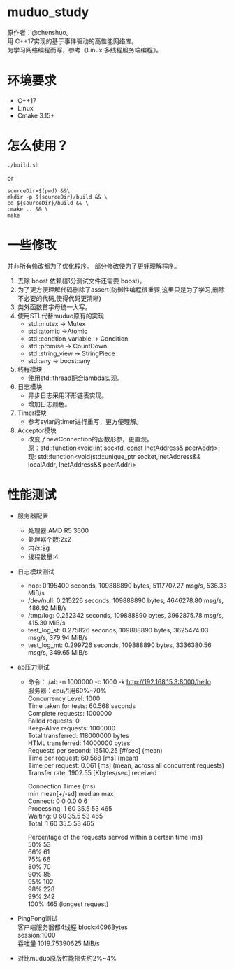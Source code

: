 # muduo_study

原作者：@chenshuo。  
用 C++17实现的基于事件驱动的高性能网络库。  
为学习网络编程而写，参考《Linux 多线程服务端编程》。  

# 环境要求

- C++17
- Linux
- Cmake 3.15+

# 怎么使用？

```
./build.sh
```
or
```
sourceDir=$(pwd) &&\
mkdir -p ${sourceDir}/build && \
cd ${sourceDir}/build && \
cmake .. && \
make
```

# 一些修改

并非所有修改都为了优化程序。
部分修改使为了更好理解程序。

1. 去除 boost 依赖(部分测试文件还需要 boost)。
2. 为了更方便理解代码删除了assert(防御性编程很重要,这里只是为了学习,删除不必要的代码,使得代码更清晰)
3. 类外函数首字母统一大写。
4. 使用STL代替muduo原有的实现
   - std::mutex -> Mutex
   - std::atomic ->Atomic
   - std::condtion_variable -> Condition
   - std::promise -> CountDown
   - std::string_view -> StringPiece
   - std::any -> boost::any
5. 线程模块
   - 使用std::thread配合lambda实现。
6. 日志模块
   - 异步日志采用环形链表实现。
   - 增加日志颜色。
7. Timer模块
   - 参考sylar的timer进行重写，更方便理解。
8. Acceptor模块  
   - 改变了newConnection的函数形参，更直观。  
     原：std::function<void(int sockfd, const InetAddress& peerAddr)>;
     现: std::function<void(std::unique_ptr<Socket> socket,InetAddress&& localAddr, InetAddress&& peerAddr)>

# 性能测试

- 服务器配置
  - 处理器:AMD R5 3600
  - 处理器个数:2x2
  - 内存:8g
  - 线程数量:4

- 日志模块测试
  - nop: 0.195400 seconds, 109888890 bytes, 5117707.27 msg/s, 536.33 MiB/s  
  - /dev/null: 0.215226 seconds, 109888890 bytes, 4646278.80 msg/s, 486.92 MiB/s  
  - /tmp/log: 0.252342 seconds, 109888890 bytes, 3962875.78 msg/s, 415.30 MiB/s  
  - test_log_st: 0.275826 seconds, 109888890 bytes, 3625474.03 msg/s, 379.94 MiB/s  
  - test_log_mt: 0.299726 seconds, 109888890 bytes, 3336380.56 msg/s, 349.65 MiB/s    

- ab压力测试
  - 命令：./ab -n 1000000 -c 1000 -k  http://192.168.15.3:8000/hello  
    服务器：cpu占用60%~70%  
    Concurrency Level:      1000  
    Time taken for tests:   60.568 seconds  
    Complete requests:      1000000  
    Failed requests:        0  
    Keep-Alive requests:    1000000  
    Total transferred:      118000000 bytes  
    HTML transferred:       14000000 bytes  
    Requests per second:    16510.25 [#/sec] (mean)  
    Time per request:       60.568 [ms] (mean)  
    Time per request:       0.061 [ms] (mean, across all concurrent requests)  
    Transfer rate:          1902.55 [Kbytes/sec] received  

    Connection Times (ms)  
                  min  mean[+/-sd] median   max  
    Connect:        0    0   0.0      0       6  
    Processing:     1   60  35.5     53     465  
    Waiting:        0   60  35.5     53     465  
    Total:          1   60  35.5     53     465  
  
    Percentage of the requests served within a certain time (ms)  
      50%     53  
      66%     61  
      75%     66  
      80%     70  
      90%     85  
      95%    102  
      98%    228  
      99%    242  
    100%    465 (longest request)  
    
- PingPong测试  
    客户端服务器都4线程
    block:4096Bytes  
    session:1000    
    吞吐量 1019.75390625 MiB/s   
- 对比muduo原版性能损失约2%~4%
